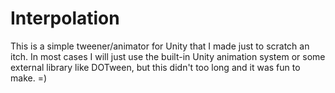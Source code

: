 # Interpolation

This is a simple tweener/animator for Unity that I made just to scratch an itch. In most cases I will just use the built-in Unity animation system or some external library like DOTween, but this didn't too long and it was fun to make. =)
